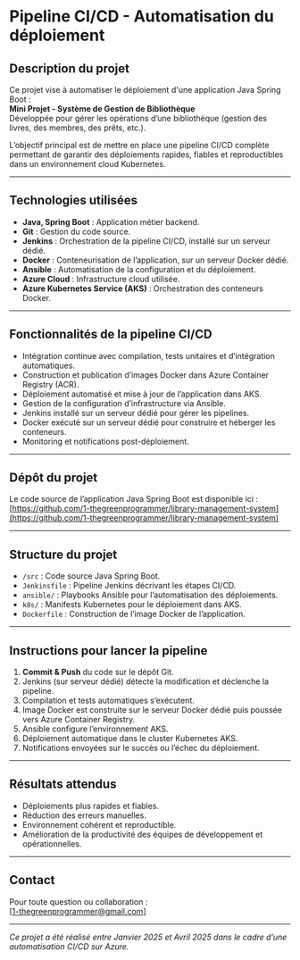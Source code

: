 # Pipeline CI/CD - Automatisation du déploiement

## Description du projet

Ce projet vise à automatiser le déploiement d'une application Java Spring Boot :  
**Mini Projet - Système de Gestion de Bibliothèque**  
Développée pour gérer les opérations d’une bibliothèque (gestion des livres, des membres, des prêts, etc.).

L’objectif principal est de mettre en place une pipeline CI/CD complète permettant de garantir des déploiements rapides, fiables et reproductibles dans un environnement cloud Kubernetes.

---

## Technologies utilisées

- **Java, Spring Boot** : Application métier backend.
- **Git** : Gestion du code source.
- **Jenkins** : Orchestration de la pipeline CI/CD, installé sur un serveur dédié.
- **Docker** : Conteneurisation de l’application, sur un serveur Docker dédié.
- **Ansible** : Automatisation de la configuration et du déploiement.
- **Azure Cloud** : Infrastructure cloud utilisée.
- **Azure Kubernetes Service (AKS)** : Orchestration des conteneurs Docker.

---

## Fonctionnalités de la pipeline CI/CD

- Intégration continue avec compilation, tests unitaires et d’intégration automatiques.
- Construction et publication d’images Docker dans Azure Container Registry (ACR).
- Déploiement automatisé et mise à jour de l’application dans AKS.
- Gestion de la configuration d’infrastructure via Ansible.
- Jenkins installé sur un serveur dédié pour gérer les pipelines.
- Docker exécuté sur un serveur dédié pour construire et héberger les conteneurs.
- Monitoring et notifications post-déploiement.

---

## Dépôt du projet

Le code source de l’application Java Spring Boot est disponible ici :  
[https://github.com/1-thegreenprogrammer/library-management-system](https://github.com/1-thegreenprogrammer/library-management-system)

---

## Structure du projet

- `/src` : Code source Java Spring Boot.
- `Jenkinsfile` : Pipeline Jenkins décrivant les étapes CI/CD.
- `ansible/` : Playbooks Ansible pour l’automatisation des déploiements.
- `k8s/` : Manifests Kubernetes pour le déploiement dans AKS.
- `Dockerfile` : Construction de l’image Docker de l’application.

---

## Instructions pour lancer la pipeline

1. **Commit & Push** du code sur le dépôt Git.
2. Jenkins (sur serveur dédié) détecte la modification et déclenche la pipeline.
3. Compilation et tests automatiques s’exécutent.
4. Image Docker est construite sur le serveur Docker dédié puis poussée vers Azure Container Registry.
5. Ansible configure l’environnement AKS.
6. Déploiement automatique dans le cluster Kubernetes AKS.
7. Notifications envoyées sur le succès ou l’échec du déploiement.

---

## Résultats attendus

- Déploiements plus rapides et fiables.
- Réduction des erreurs manuelles.
- Environnement cohérent et reproductible.
- Amélioration de la productivité des équipes de développement et opérationnelles.

---

## Contact

Pour toute question ou collaboration :  
[1-thegreenprogrammer@gmail.com]

---

*Ce projet a été réalisé entre Janvier 2025 et Avril 2025 dans le cadre d’une automatisation CI/CD sur Azure.*

